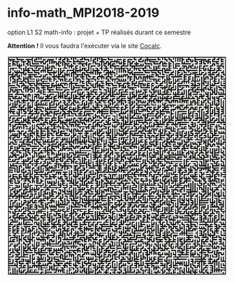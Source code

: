 # info-math_MPI2018-2019
option L1 S2 math-info : projet + TP réalisés durant ce semestre

__Attention !__
Il vous faudra l'exécuter via le site [Cocalc](cocalc.com).

![Labyrinthe 100x100](laby.png "Labyrinthe 100x100")
